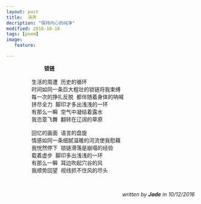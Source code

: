 ```yaml
---
layout: post
title: 	诗声	
decription: "保持内心的纯净"
modified: 2016-10-10
tags: [poem]
image:
   feature:

---
```


<pre>
			<b>锁链</b>
				    
		生活的周遭 历史的循环
		时间如同一条巨大粗壮的锁链将我束缚
		每一次的挣扎反脱 都伴随着身体的呐喊
		拼尽全力 脚印才多出浅浅的一环
		有那么一瞬 空气中凝结着露水
		我恣意飞舞 翻转在辽阔的草原
            
		回忆的画面 语言的盘旋
		情感如同一条细腻温暖的河流使我慰藉
		我恍然停下 锁链滑落是崩塌的经验
		载着虚步 脚印多出浅浅的一环
		有那么一瞬 耳边吹起穴谷的风
		我顺势回望 视线抓不住风的尽头

				
</pre>
<footer align="right"><i> written by <b>Jade</b> in 10/12/2016</i></footer>

